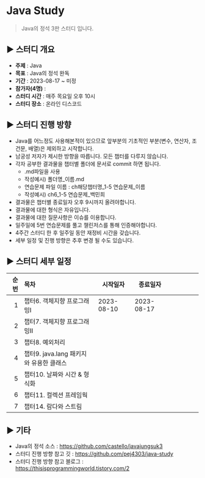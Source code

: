 Java Study
=============
> Java의 정석 3판 스터디 입니다.

## :arrow_forward: 스터디 개요
* **주제** : Java
* **목표** : Java의 정석 완독
* **기간** : 2023-08-17 ~ 미정
* **참가자(4명)** : 
* **스터디 시간** : 매주 목요일 오후 10시
* **스터디 장소** : 온라인 디스코드

##  :arrow_forward: 스터디 진행 방향
* Java를 어느정도 사용해본적이 있으므로 앞부분의 기초적인 부분(변수, 연산자, 조건문, 배열)은 제외하고 시작합니다.
* 남궁성 저자가 제시한 방향을 따릅니다. 모든 챕터를 다루지 않습니다.
* 각자 공부한 결과물을 챕터별 폴더에 문서로 commit 하면 됩니다. 
  * .md파일을 사용
  * 작성예시) 폴더명_이름.md
  * 연습문제 파일 이름 : ch해당챕터명_1-5 연습문제_이름
  * 작성예시) ch6_1-5 연습문제_백민희
* 결과물은 챕터별 종료일자 오후 9시까지 올려야합니다.
* 결과물에 대한 형식은 자유입니다.
* 결과물에 대한 질문사항은 이슈를 이용합니다.
* 일주일에 5번 연습문제를 풀고 챌린저스를 통해 인증해야합니다.
* 4주간 스터디 한 후 일주일 동안 재정비 시간을 갖습니다.
* 세부 일정 및 진행 방향은 추후 변경 될 수도 있습니다.

## :arrow_forward: 스터디 세부 일정
| 순번 | 목차              | 시작일자       | 종료일자       |  |  |  |  |  |  
| ------: | :---------------|------------|------------|:---:|:---:|:---:|:---:|:-------:|
| 1 | 챕터6. 객체지향 프로그래밍Ⅰ | 2023-08-10 | 2023-08-17 |     |     |     |     |  |
| 2 | 챕터7. 객체지향 프로그래밍Ⅱ |            |            |     |     |     |     |  |
| 3 | 챕터8. 예외처리 |            |            |     |     |     |     |  |
| 4 | 챕터9. java.lang 패키지와 유용한 클래스 |            |            |     |     |     |     |  |
| 5 | 챕터10. 날짜와 시간 & 형식화 |            |            |     |     |     |     |  |
| 6 | 챕터11. 컬렉션 프레임웍 |            |            |     |     |     |     |  |
| 7 | 챕터14. 람다와 스트림 |            |            |     |     |     |     |  |


## :arrow_forward: 기타
+ Java의 정석 소스 : https://github.com/castello/javajungsuk3
+ 스터디 진행 방향 참고 깃 : https://github.com/pej4303/java-study
+ 스터디 진행 방향 참고 블로그 : https://thisisprogrammingworld.tistory.com/2
